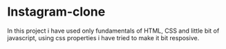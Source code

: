 ﻿# Instagram-clone
In this project i have used only fundamentals of HTML, CSS and little bit of javascript, using css properties i have tried to make it bit resposive.

